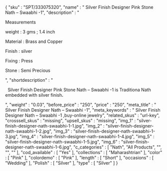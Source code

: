 {
  "sku" : "SPT/333075320",
  "name" : "  Silver Finish Designer Pink  Stone Nath – Swaabhi -1",
  "description" : "<p>Measurements</p> <p>weight&nbsp;: 3&nbsp;gms ; 1.4 inch</p> <p>Material : Brass and Copper</p> <p>Finish :&nbsp;silver</p> <p>Fixing : Press</p> <p>Stone : Semi Precious</p>",
  "shortdescription" : "<p>&nbsp; Silver Finish Designer Pink Stone Nath – Swaabhi -1 is Traditiona Nath embedded with&nbsp;silver finish<strong>.</strong></p>",
  "weight" : "0.03",
  "before_price" : "250",
  "price" : "250",
  "meta_title" : "  Silver Finish Designer Nath – Swaabhi -1",
  "meta_keywords" : "  Silver Finish Designer Nath – Swaabhi -1  ,buy-online jewelry",
  "related_skus" : "url-key",
  "crosssell_skus" : "missing",
  "upsell_skus" : "missing",
  "img_1" : "silver-finish-designer-nath-swaabhi-1-1.jpg",
  "img_2" : "silver-finish-designer-nath-swaabhi-1-2.jpg",
  "img_3" : "silver-finish-designer-nath-swaabhi-1-3.jpg",
  "img_4" : "silver-finish-designer-nath-swaabhi-1-4.jpg",
  "img_5" : "silver-finish-designer-nath-swaabhi-1-5.jpg",
  "img_6" : "silver-finish-designer-nath-swaabhi-1-6.jpg",
  "c_categories" : [ "Nath", "All Products", "", "", "" ],
  "cod_available" : [ "Yes" ],
  "collections" : [ "Maharashtrian" ],
  "color" : [ "Pink" ],
  "colordemo" : [ "Pink" ],
  "length" : [ "Short" ],
  "occasions" : [ "Wedding" ],
  "Polish" : [ "Silver" ],
  "type" : [ "Silver" ]
}